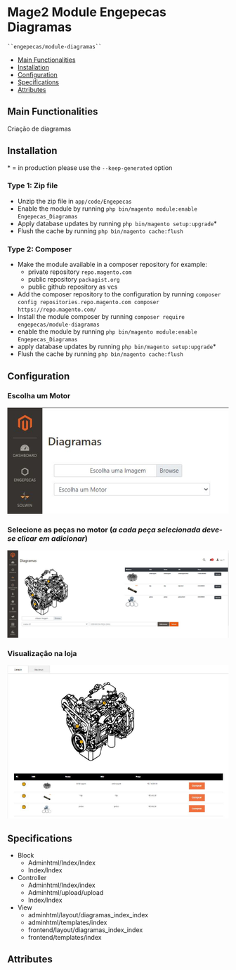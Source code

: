 # Mage2 Module Engepecas Diagramas

    ``engepecas/module-diagramas``

 - [Main Functionalities](#markdown-header-main-functionalities)
 - [Installation](#markdown-header-installation)
 - [Configuration](#markdown-header-configuration)
 - [Specifications](#markdown-header-specifications)
 - [Attributes](#markdown-header-attributes)


## Main Functionalities
Criação de diagramas

## Installation
\* = in production please use the `--keep-generated` option

### Type 1: Zip file

 - Unzip the zip file in `app/code/Engepecas`
 - Enable the module by running `php bin/magento module:enable Engepecas_Diagramas`
 - Apply database updates by running `php bin/magento setup:upgrade`\*
 - Flush the cache by running `php bin/magento cache:flush`

### Type 2: Composer

 - Make the module available in a composer repository for example:
    - private repository `repo.magento.com`
    - public repository `packagist.org`
    - public github repository as vcs
 - Add the composer repository to the configuration by running `composer config repositories.repo.magento.com composer https://repo.magento.com/`
 - Install the module composer by running `composer require engepecas/module-diagramas`
 - enable the module by running `php bin/magento module:enable Engepecas_Diagramas`
 - apply database updates by running `php bin/magento setup:upgrade`\*
 - Flush the cache by running `php bin/magento cache:flush`


## Configuration

### Escolha um Motor
![Escolha um Motor](view/adminhtml/web/img/Capturar_2.JPG)
### Selecione as peças no motor (*a cada peça selecionada deve-se clicar em adicionar*)
![Marque as peças](view/adminhtml/web/img/Capturar.JPG)
### Visualização na loja
![Visualização na loja](view/adminhtml/web/img/Capturar_1.JPG)


## Specifications

 - Block
    - Adminhtml/Index/Index
    - Index/Index
 - Controller
	- Adminhtml/Index/index
    - Adminhtml/upload/upload
    - Index/Index
 - View
    - adminhtml/layout/diagramas_index_index
    - adminhtml/templates/index
    - frontend/layout/diagramas_index_index
    - frontend/templates/index

## Attributes



